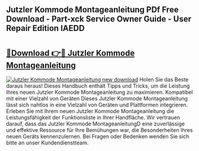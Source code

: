 ## Jutzler Kommode Montageanleitung PDf Free Download - Part-xck Service Owner Guide - User Repair Edition IAEDD

# <h2><a href="http://df78egp.blite.top/?on=Jutzler+Kommode+Montageanleitung">🔗Download 👉🔴 Jutzler Kommode Montageanleitung</a></h2>

[![Jutzler Kommode Montageanleitung new download](https://i.imgur.com/lujVjoI.png)](http://df78egp.blite.top/?on=Jutzler+Kommode+Montageanleitung)
Holen Sie das Beste daraus heraus! Dieses Handbuch enthält Tipps und Tricks, um die Leistung Ihres neuen Jutzler Kommode Montageanleitung zu maximieren. Kompatibel mit einer Vielzahl von Geräten Dieses Jutzler Kommode Montageanleitung lässt sich nahtlos in eine Vielzahl von Geräten und Plattformen integrieren. Erleben Sie mit Ihrem neuen Jutzler Kommode Montageanleitung die Leistungsfähigkeit der Funktionsliste in Ihrer Handfläche. Wir vertrauen darauf, dass das Jutzler Kommode MontageanleitungD eine zuverlässige und effektive Ressource für Ihre Bemühungen war, die Besonderheiten Ihres neuen Geräts kennenzulernen. Bei Fragen oder Bedenken wenden Sie sich bitte an unser Kundendienstteam.
